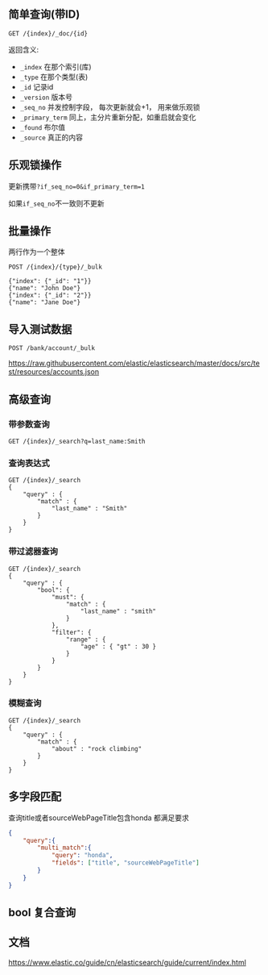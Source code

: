 ## 简单查询(带ID)
```
GET /{index}/_doc/{id}
```

返回含义:
- `_index`        在那个索引(库)
- `_type`         在那个类型(表)
- `_id`           记录id
- `_version`      版本号
- `_seq_no`       并发控制字段， 每次更新就会+1， 用来做乐观锁
- `_primary_term` 同上，主分片重新分配，如重启就会变化
- `_found`         布尔值
- `_source`  真正的内容



## 乐观锁操作

更新携带`?if_seq_no=0&if_primary_term=1`

如果`if_seq_no`不一致则不更新


## 批量操作
两行作为一个整体
```
POST /{index}/{type}/_bulk

{"index": {"_id": "1"}}
{"name": "John Doe"}
{"index": {"_id": "2"}}
{"name": "Jane Doe"}
```

## 导入测试数据
```
POST /bank/account/_bulk
```
https://raw.githubusercontent.com/elastic/elasticsearch/master/docs/src/test/resources/accounts.json


## 高级查询


### 带参数查询
```
GET /{index}/_search?q=last_name:Smith
```

### 查询表达式
```
GET /{index}/_search
{
    "query" : {
        "match" : {
            "last_name" : "Smith"
        }
    }
}
```


### 带过滤器查询
```
GET /{index}/_search
{
    "query" : {
        "bool": {
            "must": {
                "match" : {
                    "last_name" : "smith" 
                }
            },
            "filter": {
                "range" : {
                    "age" : { "gt" : 30 } 
                }
            }
        }
    }
}
```

### 模糊查询
```
GET /{index}/_search
{
    "query" : {
        "match" : {
            "about" : "rock climbing"
        }
    }
}
```

## 多字段匹配
查询title或者sourceWebPageTitle包含honda 都满足要求
```json
{
    "query":{
        "multi_match":{
            "query": "honda",
            "fields": ["title", "sourceWebPageTitle"]
        }
    }
}
```

## bool 复合查询



## 文档
https://www.elastic.co/guide/cn/elasticsearch/guide/current/index.html